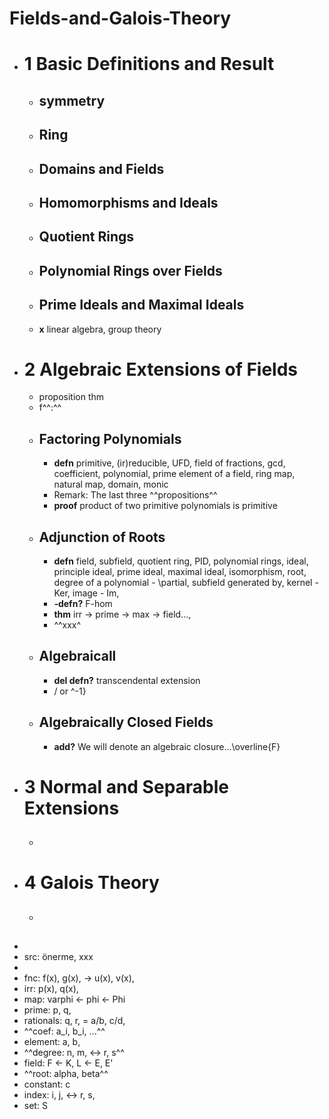 # Fields-and-Galois-Theory

- # 1  Basic Definitions and Result
    - ## symmetry
    - ## Ring
    - ## Domains and Fields
    - ## Homomorphisms and Ideals
    - ## Quotient Rings
    - ## Polynomial Rings over Fields
    - ## Prime Ideals and Maximal Ideals
    - **x** linear algebra, group theory
- # 2  Algebraic Extensions of Fields
    - proposition thm
    - f^^:^^
    - ## Factoring Polynomials
        - **defn** primitive, (ir)reducible, UFD, field of fractions, gcd, coefficient, polynomial, prime element of a field, ring map, natural map, domain, monic
        - Remark: The last three ^^propositions^^
        - **proof** product of two primitive polynomials is primitive
    - ## Adjunction of Roots
        - **defn** field, subfield, quotient ring, PID, polynomial rings, ideal, principle ideal, prime ideal, maximal ideal, isomorphism, root, degree of a polynomial - \partial, subfield generated by, kernel - Ker, image - Im,
        - **-defn?** F-hom
        - **thm** irr -> prime -> max -> field..., 
        - ^^xxx^
    - ## Algebraicall
        - **del defn?** transcendental extension
        - / or ^-1}
    - ## Algebraically Closed Fields
        - **add?** We will denote an algebraic closure...\overline{F}
- # 3  Normal and Separable Extensions
    - ## 
- # 4  Galois Theory
    - ## 
- 
- src: önerme, xxx
- 
- fnc: f(x), g(x), -> u(x), v(x),
- irr: p(x), q(x),
- map: varphi <- phi <- Phi
- prime: p, q,
- rationals: q, r, = a/b, c/d,
- ^^coef: a_i, b_i, ...^^
- element: a, b,
- ^^degree:  n, m, <-> r, s^^
- field: F <- K, L <- E, E'
- ^^root: alpha, beta^^ 
- constant: c
- index: i, j, <-> r, s,
- set: S

